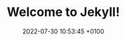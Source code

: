 ---
layout: portfoliodetailes
title:  "Welcome to Jekyll!"
date:   2022-07-30 10:53:45 +0100
permalink: /portfoliodetail/
categories: blog
---